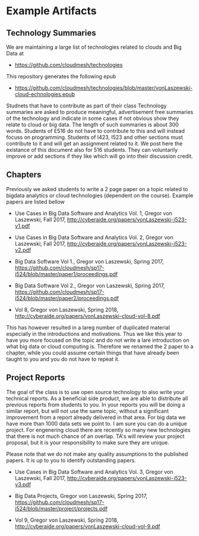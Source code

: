 # Example Artifacts

## Technology Summaries

We are maintaining a large list of technologies related to clouds and Big Data at 

* <https://github.com/cloudmesh/technologies>

This repository generates the following epub

* <https://github.com/cloudmesh/technologies/blob/master/vonLaszewski-cloud-echnologies.epub>

Studnets that have to contribute as part of their class Technology summaries are asked to produce meaningful, advertisement free summaries of the technology and indicate in some cases if not obvious show they relate to cloud or big data. The length of such summaries is about 300 words. Students of E516 do not have to contribute to this and will instead focuss on programming. Students of I423, I523 and other sections must contribute to it and will get an assignment related to it.
We post here the existance of this document also for 516 students. They can voluntarily improve or add sections if they like which will go into their discussion credit.

## Chapters

Previously we asked students to write a 2 page paper on a topic related to bigdata analytics or cloud technologies (dependent on the course). Example papers are listed bellow

* Use Cases in Big Data Software and Analytics Vol. 1, Gregor von Laszewski, Fall 2017,
<http://cyberaide.org/papers/vonLaszewski-i523-v1.pdf>

* Use Cases in Big Data Software and Analytics Vol. 2, Gregor von Laszewski, Fall 2017,
<http://cyberaide.org/papers/vonLaszewski-i523-v2.pdf>

* Big Data Software Vol 1., Gregor von Laszewski, Spring 2017, <https://github.com/cloudmesh/sp17-i524/blob/master/paper1/proceedings.pdf>

* Big Data Software Vol 2., Gregor von Laszewski, Spring 2017, <https://github.com/cloudmesh/sp17-i524/blob/master/paper2/proceedings.pdf>

*   Vol 8, Gregor von Laszewski, Spring 2018, <http://cyberaide.org/papers/vonLaszewski-cloud-vol-8.pdf>

This has however resulted in a lareg number of duplicated material especially in the introductions and motivations. Thus we like this year to have you more focused on the topic and do not write a lare introduction on what big data or cloud computing is. Therefore we renamed the 2 paper to a chapter, while you could assume certain things that have already been taught to you and you do not have to repeat it.

## Project Reports

The goal of the class is to use open source technology to also write your technical reports. As a beneficial side product, we are able to distribute all previous reports from students to you. In your reports you will be doing a similar report, but will not use the same topic, without a significant improvement from a report already delivered in that area. 
For big data we have more than 1000 data sets we point to. I am sure you can do a unique project. For engenering cloud there are recently so many new technologies that there is not much chance of an overlap. TA's will review your project proposal, but it is your responsibility to make sure they are unique.

Please note that we do not make any quality assumptions to the published papers. It is up to you to identify outstanding papers.


* Use Cases in Big Data Software and Analytics Vol. 3, Gregor von Laszewski, Fall 2017, <http://cyberaide.org/papers/vonLaszewski-i523-v3.pdf>

* Big Data Projects, Gregor von Laszewski, Spring 2017, <https://github.com/cloudmesh/sp17-i524/blob/master/project/projects.pdf>

* Vol 9, Gregor von Laszewski, Spring 2018, <http://cyberaide.org/papers/vonLaszewski-cloud-vol-9.pdf>
